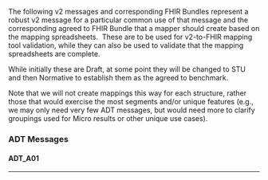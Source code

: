 <!-- test_conversions.md {% comment %}
*****************************************************************************************
*                            WARNING: DO NOT EDIT THIS FILE                             *
*                                                                                       *
* This file is generated by SUSHI. Any edits you make to this file will be overwritten. *
*                                                                                       *
* To change the contents of this file, edit the original source file at:                *
* ig-data\input\pagecontent\13_test_conversions.md                                      *
*****************************************************************************************
{% endcomment %} -->
The following v2 messages and corresponding FHIR Bundles represent a robust v2 message for a particular common use of that message and
the corresponding agreed to FHIR Bundle that a mapper should create based on the mapping spreadsheets.  These are to be used for
v2-to-FHIR mapping tool validation, while they can also be used to validate that the mapping spreadsheets are complete.

While initially these are Draft, at some point they will be changed to STU and then Normative to establish them as the agreed to benchmark.   

Note that we will not create mappings this way for each structure, rather those that would exercise the most segments and/or unique
features (e.g., we may only need very few ADT messages, but would need more to clarify groupings used for Micro results or other unique
use cases).

### ADT Messages

#### ADT_A01
<table>
<tbody>
<tr><th width="10">HL7 v2: ADT_AO1</th><th width="20">HL7 FHIR: Bundle</th><tr></thead>
 <tr>
  <td>
  <wbr>
    MSH|^~\&|ADT1|GOOD HEALTH HOSPITAL|GHH LAB, INC.|GOOD HEALTH HOSPITAL|198808181126|SECURITY|ADT^A01^ADT_A01|MSG00001|P|2.8||
<br>EVN|A01|200708181123||
<br>PID|1||PATID1234^^^ADT1^MR^GOOD HEALTH HOSPITAL^^198807010900^199912312359~123456789^^^USSSA^SS||EVERYMAN&SMITH^ADAM^ALBERT^III^DR^^L^^^199907010900&199912312359^^199907010900^199912312359^PhD^AL|BOWMAN|19610615|M^MALE^HL70001||2106-3^WHITE^HL70005|2222 HOME STREET^APT 23^GREENSBORO^NC^27401-1020^US^M^^GUILDFORD&GUILDFORD&HL70289^^^199907010900&199912312359^199907010900^199912312359^^^^^C/O N. NUCLEAR|GUILDFORD|(555) 555-2004^PRN^CP^^1^555^555-2004^^^^^^198807010900^199912312359~^NET^Internet^smith2001@isp.com|(555)555-2005^WPN^PH^^1^555^555-2005^X2301^^^^^198807010900^199912312359|cs^Czech^HL70296|M^MARRIED^HL70002|AGN^Agnostic^HL70006||444333333|987654^NC^20010715||H^Hispanic or Latino^HL70189|Prague|Y|2|CZ^Czech^HL70171|||19880818|Y|||19880818|||||||(555) 555-2007^PRN^PH^^1^555^555-2004^^^^^^198807010900^199912312359
<br>PD1|||Good Health Clinic^L^^^^NPIAA^XX^^^123457|998874^PARSONS^PATRICIA^COLLEEN^^DR^^^NPIAA^L^^^NPI^^^^^^19900101^19991231^MD|N^NOT A STUDENT^HL70231||Y^YES PATIENT HAS WILL^HL70315|||||||AGNOSTIC HALL
<br>NK1|1|NUCLEAR^NELDA^W|SPO^SPOUSE^HL70063|2222 HOME STREET^APT 23^GREENSBORO^NC^27401-1020^US^M^^GUILDFORD&GUILDFORD&HL70289^^^199907010900&199912312359^199907010900^199912312359|(555) 555-2007^PRN^PH^^1^555^555-2004^^^^^^198807010900^199912312359||NK^NEXT OF KIN^HL70131|19770704|19980901|||||M^MARRIED^HL70002|F^FEMALE^HL70001|19680913
<br>PV1|1|I^INPATIENT^HL70004|12NORTH^1211^A^GOOD HEALTH HOSPITAL^^^1956 ADDITION^12|U^URGENT^HL0007|pa5543^^GHH||004777^ATTEND^AARON^A^DR^^^NPIAA^L^^^NPI^^^^^^19900101^19991231^MD|004778^REFER^RALPH^A^DR^^^NPIAA^L^^^NPI^^^^^^19900101^19991231^MD|004799^CONSULT^CHRISTINA^A^DR^^^NPIAA^L^^^NPI^^^^^^19900101^19991231^MD|SUR^SURGICAL SERVICE^HL70069|||R^READMISSION^HL70093|ADM^^HL70023||VIP^VIP^HL70099|004744^ADMIT^ABIGAIL^A^DR^^^NPIAA^L^^^NPI^^^^^^19900101^19991231^MD||P1231^^^GHH^VN|||||||||||||||||DEC^DECEASED^HL70112||VEG^VEGETARIAN^HL701114||||||198808161216|198808181126|||||9942^^^GHS^VN||004744^OTHER^OTHELLO^A^DR^^^NPIAA^L^^^NPI^^^^^^19900101^19991231^MD
<br>PV2|||||||||||2|ADMIT TO CARDIAC UNIT|||||||||||||1^EMERGENCY^HL70217|||||||||||||A^AMBULANCE^HL70430
<br>AL1|1|DA^DRUG ALLERGY^HL70127|387458008^ASPIRIN(SUBSTANCE)^SCT|MO^MODERATE^HL70128|HIVES|199807011755
<br>AL1|2|DA^DRUG ALLERGY^HL70127|373529000^MORPHINE(SUBSTANCE)^SCT|MO^MODERATE^HL70128|DELERIUM|199806111225
<br>DG1|1||85898001^CARDIOMYOPATHY^SCT||19970212|||||||||||998874^PARSONS^PATRICIA^COLLEEN^^DR^^^NPIAA^L^^^NPI^^^^^^19900101^19991231^MD|||19970213|423432^GHS|U
<br>PR1|1||41976001^Cardiac catheterization^SCT||198808180701|||99234^SLEEPY^SAMANTHA^ELAINE^^DR^^^NPIAA^L^^^NPI^^^^^^19900101^19991231^MD|||998874^SUGEON^SYLVIA^^^DR^^^NPIAA^L^^^NPI^^^^^^19900101^19991231^MD|998874^PERPFORMER^PETER^^^DR^^^NPIAA^L^^^NPI^^^^^^19900101^19991231^MD||||85898001^CARDIOMYOPATHY^SCT|||123231^GHH
   </wbr>
  </td>
  <td style="text-wrap:normal;word-wrap:break-word">
  <code>
{
  "resourceType": "Bundle",
  "type": "transaction",
  "entry": [
    {
      "fullUrl": "urn:uuid:eb76f96f-dde1-31cd-8815-7c2546dabe7e",
      "resource": {
        "resourceType": "Patient",
        "id": "eb76f96f-dde1-31cd-8815-7c2546dabe7e",
        "identifier": [
          {
            "value": "PATID1234",
            "type": {
              "coding": [
                {
                  "code": "MR"
                }
              ]
            },
            "period": {
              "end": "1988-07-01T09:00:00.000Z"
            }
          },
          {
            "value": "444333333"
          },
          {
            "value": "987654",
            "type": {
              "coding": [
                {
                  "code": "DL"
                }
              ]
            },
            "system": "NC",
            "period": {
              "end": "2001-07-15T00:00:00.000Z"
            }
          }
        ],
        "name": [
          {
            "family": "EVERYMAN",
            "given": [
              "ADAM",
              "ALBERT"
            ],
            "suffix": [
              "III",
              "PhD"
            ],
            "prefix": [
              "DR"
            ],
            "use": "official",
            "period": {
              "start": "1999-07-01T09:00:00.000Z",
              "end": "1999-12-31T23:59:00.000Z"
            }
          }
        ],
        "birthDate": "1961-06-15",
        "address": [
          {
            "line": [
              "2222 HOME STREET",
              "APT 23",
              "C/O N. NUCLEAR"
            ],
            "city": "GREENSBORO",
            "state": "NC",
            "postalCode": "27401-1020",
            "country": "US",
            "type": "postal",
            "district": "GUILDFORD",
            "period": {
              "start": "1999-07-01T09:00:00.000Z",
              "end": "1999-12-31T23:59:00.000Z"
            }
          },
          {
            "district": "GUILDFORD"
          }
        ],
        "telecom": [
          {
            "value": "(555) 555-2004",
            "use": "home",
            "period": {
              "start": "1988-07-01T09:00:00.000Z"
            }
          },
          {
            "value": "(555)555-2005",
            "use": "work",
            "period": {
              "start": "1988-07-01T09:00:00.000Z",
              "end": "1999-12-31T23:59:00.000Z"
            }
          },
          {
            "value": "(555) 555-2007",
            "use": "home",
            "period": {
              "start": "1988-07-01T09:00:00.000Z",
              "end": "1999-12-31T23:59:00.000Z"
            }
          }
        ],
        "communication": [
          {
            "preferred": "true"
          }
        ],
        "maritalStatus": {
          "coding": [
            {
              "code": "M",
              "display": "Married",
              "system": "http://terminology.hl7.org/CodeSystem/v3-MaritalStatus"
            }
          ]
        },
        "multipleBirthInteger": "2",
        "deceasedDateTime": "1988-08-18T00:00:00.000Z",
        "meta": {
          "lastUpdated": "19880818"
        }
      },
      "request": {
        "method": "POST",
        "url": "Patient"
      }
    },
    {
      "fullUrl": "urn:uuid:668e1a28-5fbc-307f-b8ed-f2caa49c7b95",
      "resource": {
        "resourceType": "Encounter",
        "id": "668e1a28-5fbc-307f-b8ed-f2caa49c7b95",
        "class": {
          "code": "IMP",
          "display": "inpatient encounter",
          "system": "http://terminology.hl7.org/CodeSystem/v3-ActCode"
        },
        "status": "finished",
        "location": [
          {
            "status": "active"
          }
        ],
        "type": [
          {
            "coding": [
              {
                "code": "U",
                "display": "Urgent",
                "system": "http://terminology.hl7.org/CodeSystem/v2-0007"
              }
            ]
          }
        ],
        "hospitalization": {
          "preAdmissionIdentifier": {
            "value": "pa5543"
          },
          "reAdmission": {
            "coding": [
              {
                "code": "R",
                "display": "Re-admission",
                "system": "http://terminology.hl7.org/CodeSystem/v2-0092"
              }
            ]
          },
          "admitSource": {
            "coding": [
              {
                "code": "ADM",
                "system": "HL70023"
              }
            ]
          },
          "dischargeDisposition": {
            "coding": [
              {
                "code": "DEC",
                "display": "DECEASED",
                "system": "HL70112"
              }
            ]
          },
          "dietPreference": [
            {
              "coding": [
                {
                  "code": "VEG",
                  "display": "VEGETARIAN",
                  "system": "HL701114"
                }
              ]
            }
          ]
        },
        "participant": [
          {
            "type": [
              {
                "coding": [
                  {
                    "code": "ATND",
                    "system": "http://terminology.hl7.org/CodeSystem/v3-ParticipationType",
                    "display": "attender"
                  }
                ]
              }
            ]
          },
          {
            "type": [
              {
                "coding": [
                  {
                    "code": "REF",
                    "system": "http://terminology.hl7.org/CodeSystem/v3-ParticipationType"
                  }
                ],
                "text": "referrer"
              }
            ]
          },
          {
            "type": [
              {
                "coding": [
                  {
                    "code": "CON",
                    "system": "http://terminology.hl7.org/CodeSystem/v3-ParticipationType"
                  }
                ],
                "text": "consultant"
              }
            ]
          },
          {
            "type": [
              {
                "coding": [
                  {
                    "code": "ADM",
                    "system": "http://terminology.hl7.org/CodeSystem/v3-ParticipationType"
                  }
                ],
                "text": "admitter"
              }
            ]
          },
          {
            "type": [
              {
                "coding": [
                  {
                    "code": "PART",
                    "system": "http://terminology.hl7.org/CodeSystem/v3-ParticipationType"
                  }
                ],
                "text": "Participation"
              }
            ]
          }
        ],
        "serviceType": {
          "coding": [
            {
              "code": "SUR",
              "display": "SURGICAL SERVICE",
              "system": "HL70069"
            }
          ]
        },
        "identifier": [
          {
            "value": "P1231",
            "type": {
              "coding": [
                {
                  "system": "http://terminology.hl7.org/CodeSystem/v2-0203"
                }
              ],
              "text": "visit number"
            }
          },
          {
            "value": "9942",
            "type": {
              "coding": [
                {
                  "code": "VN"
                }
              ]
            }
          }
        ],
        "period": {
          "start": "1988-08-16T12:16:00.000Z",
          "end": "1988-08-18T11:26:00.000Z"
        },
        "length": {
          "value": "2",
          "unit": "d",
          "system": "http://unitsofmeasure.org/"
        },
        "text": {
          "div": "ADMIT TO CARDIAC UNIT"
        },
        "priority": {
          "coding": [
            {
              "code": "EM",
              "display": "emergency",
              "system": "http://terminology.hl7.org/CodeSystem/v3-ActPriority"
            }
          ]
        }
      },
      "request": {
        "method": "POST",
        "url": "Encounter"
      }
    },
    {
      "fullUrl": "urn:uuid:1b5b9d01-748b-3df9-9859-df703088366f",
      "resource": {
        "resourceType": "Procedure",
        "id": "1b5b9d01-748b-3df9-9859-df703088366f",
        "performedDateTime": "1988-08-18T07:01:00.000Z",
        "identifier": [
          {
            "value": "123231"
          }
        ]
      },
      "request": {
        "method": "POST",
        "url": "Procedure"
      }
    },
    {
      "resource": {
        "resourceType": "Encounter",
        "id": "668e1a28-5fbc-307f-b8ed-f2caa49c7b95",
        "subject": {
          "reference": "Patient/eb76f96f-dde1-31cd-8815-7c2546dabe7e"
        }
      }
    },
    {
      "resource": {
        "resourceType": "Procedure",
        "id": "1b5b9d01-748b-3df9-9859-df703088366f",
        "subject": {
          "reference": "Patient/eb76f96f-dde1-31cd-8815-7c2546dabe7e"
        }
      }
    },
    {
      "fullUrl": "urn:uuid:717f34e3-dedc-3fdb-af4d-9769886d3150",
      "resource": {
        "resourceType": "RelatedPerson",
        "id": "717f34e3-dedc-3fdb-af4d-9769886d3150",
        "relationship": [
          {
            "coding": [
              {
                "code": "SPS",
                "display": "spouse",
                "system": "http://terminology.hl7.org/CodeSystem/v3-RoleCode"
              }
            ]
          }
        ],
        "period": {
          "start": "1977-07-04T00:00:00.000Z",
          "end": "1998-09-01T00:00:00.000Z"
        },
        "address": [
          {
            "line": [
              "2222 HOME STREET",
              "APT 23"
            ],
            "city": "GREENSBORO",
            "state": "NC",
            "postalCode": "27401-1020",
            "country": "US",
            "type": "postal",
            "district": "GUILDFORD",
            "period": {
              "start": "1999-07-01T09:00:00.000Z",
              "end": "1999-12-31T23:59:00.000Z"
            }
          }
        ],
        "telecom": [
          {
            "value": "(555) 555-2007",
            "use": "home",
            "period": {
              "start": "1988-07-01T09:00:00.000Z",
              "end": "1999-12-31T23:59:00.000Z"
            }
          }
        ],
        "name": [
          {
            "family": "NUCLEAR",
            "given": [
              "NELDA",
              "W"
            ]
          }
        ],
        "birthDate": "1968-09-13"
      },
      "request": {
        "method": "POST",
        "url": "RelatedPerson"
      }
    },
    {
      "resource": {
        "resourceType": "RelatedPerson",
        "id": "717f34e3-dedc-3fdb-af4d-9769886d3150",
        "patient": {
          "reference": "Patient/eb76f96f-dde1-31cd-8815-7c2546dabe7e"
        }
      }
    },
    {
      "fullUrl": "urn:uuid:747c220d-0dbf-3477-80c0-66f03094848b",
      "resource": {
        "resourceType": "AllergyIntolerance",
        "id": "747c220d-0dbf-3477-80c0-66f03094848b"
      },
      "request": {
        "method": "POST",
        "url": "AllergyIntolerance"
      }
    },
    {
      "resource": {
        "resourceType": "AllergyIntolerance",
        "id": "747c220d-0dbf-3477-80c0-66f03094848b",
        "patient": {
          "reference": "Patient/eb76f96f-dde1-31cd-8815-7c2546dabe7e"
        }
      }
    },
    {
      "fullUrl": "urn:uuid:91e70510-b25c-3de8-a2a1-b22e786534e3",
      "resource": {
        "resourceType": "AllergyIntolerance",
        "id": "91e70510-b25c-3de8-a2a1-b22e786534e3"
      },
      "request": {
        "method": "POST",
        "url": "AllergyIntolerance"
      }
    },
    {
      "resource": {
        "resourceType": "AllergyIntolerance",
        "id": "91e70510-b25c-3de8-a2a1-b22e786534e3",
        "patient": {
          "reference": "Patient/eb76f96f-dde1-31cd-8815-7c2546dabe7e"
        }
      }
    },
    {
      "fullUrl": "urn:uuid:ff3f3a55-7576-3a81-8395-71d13cc70b96",
      "resource": {
        "resourceType": "Condition",
        "id": "ff3f3a55-7576-3a81-8395-71d13cc70b96",
        "code": {
          "coding": [
            {
              "code": "85898001",
              "display": "CARDIOMYOPATHY",
              "system": "SCT"
            }
          ]
        },
        "onsetDateTime": "1997-02-12T00:00:00.000Z",
        "recordedDate": "1997-02-13T00:00:00.000Z",
        "identifier": [
          {
            "value": "423432"
          }
        ],
        "verificationStatus": {
          "coding": [
            {
              "code": "entered-in-error",
              "system": "http://terminology.hl7.org/CodeSystem/condition-ver-status"
            }
          ]
        }
      },
      "request": {
        "method": "POST",
        "url": "Condition"
      }
    },
    {
      "resource": {
        "resourceType": "Condition",
        "id": "ff3f3a55-7576-3a81-8395-71d13cc70b96",
        "subject": {
          "reference": "Patient/eb76f96f-dde1-31cd-8815-7c2546dabe7e"
        }
      }
    },
    {
      "resource": {
        "resourceType": "Encounter",
        "id": "668e1a28-5fbc-307f-b8ed-f2caa49c7b95",
        "diagnosis": [
          {
            "condition": {
              "reference": "Condition/ff3f3a55-7576-3a81-8395-71d13cc70b96"
            }
          }
        ]
      }
    }
  ]
}
   </code>
  </td>
 </tr 
</tbody>
</table>

### Immunization Messages
* VXU_V04: To be provided
  * FHIR Bundle: To be provided

### Result Messages
* ORU_R01: Get LRI from ONC/NIST
  * FHIR Bundle:

